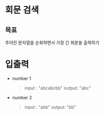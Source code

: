 # 회문 검색

## 목표

주어진 문자열을 순회하면서 가장 긴 회문을 출력하기

# 입출력

- number 1

  > input : "abcabcbb"
  > output: "abc"

- number 2
  > input : "abb"
  > output: "bb"
